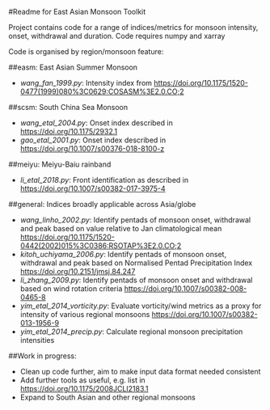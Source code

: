 #Readme for East Asian Monsoon Toolkit

Project contains code for a range of indices/metrics for monsoon intensity, onset, withdrawal and duration.
Code requires numpy and xarray

Code is organised by region/monsoon feature:

##easm: East Asian Summer Monsoon
- *wang_fan_1999.py*: Intensity index from https://doi.org/10.1175/1520-0477(1999)080%3C0629:COSASM%3E2.0.CO;2

##scsm: South China Sea Monsoon
- *wang_etal_2004.py*: Onset index described in https://doi.org/10.1175/2932.1
- *gao_etal_2001.py*: Onset index described in https://doi.org/10.1007/s00376-018-8100-z

##meiyu: Meiyu-Baiu rainband
- *li_etal_2018.py*: Front identification as described in https://doi.org/10.1007/s00382-017-3975-4

##general: Indices broadly applicable across Asia/globe
- *wang_linho_2002.py*: Identify pentads of monsoon onset, withdrawal and peak based on value relative to Jan climatological mean https://doi.org/10.1175/1520-0442(2002)015%3C0386:RSOTAP%3E2.0.CO;2
- *kitoh_uchiyama_2006.py*: Identify pentads of monsoon onset, withdrawal and peak based on Normalised Pentad Precipitation Index https://doi.org/10.2151/jmsj.84.247
- *li_zhang_2009.py*: Identify pentads of monsoon onset and withdrawal based on wind rotation criteria https://doi.org/10.1007/s00382-008-0465-8
- *yim_etal_2014_vorticity.py*: Evaluate vorticity/wind metrics as a proxy for intensity of various regional monsoons https://doi.org/10.1007/s00382-013-1956-9
- *yim_etal_2014_precip.py*: Calculate regional monsoon precipitation intensities


##Work in progress:
- Clean up code further, aim to make input data format needed consistent
- Add further tools as useful, e.g. list in https://doi.org/10.1175/2008JCLI2183.1 
- Expand to South Asian and other regional monsoons